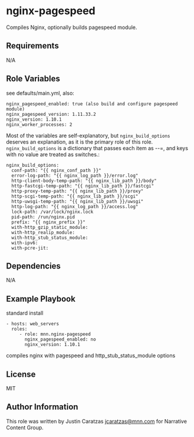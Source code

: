 nginx-pagespeed
=========

Compiles Nginx, optionally builds pagespeed module.


Requirements
------------

N/A


Role Variables
--------------

see defaults/main.yml, also:

    nginx_pagespeed_enabled: true (also build and configure pagespeed module)
    nginx_pagespeed_version: 1.11.33.2
    nginx_version: 1.10.1
    nginx_worker_processes: 2

Most of the variables are self-explanatory, but `nginx_build_options` deserves
an explanation, as it is the primary role of this role. `nginx_build_options` is
a dictionary that passes each item as --<key>=<value>, and keys with no value
are treated as switches.:

    nginx_build_options:
      conf-path: "{{ nginx_conf_path }}"
      error-log-path: "{{ nginx_log_path }}/error.log"
      http-client-body-temp-path: "{{ nginx_lib_path }}/body"
      http-fastcgi-temp-path: "{{ nginx_lib_path }}/fastcgi"
      http-proxy-temp-path: "{{ nginx_lib_path }}/proxy"
      http-scgi-temp-path: "{{ nginx_lib_path }}/scgi"
      http-uwsgi-temp-path: "{{ nginx_lib_path }}/uwsgi"
      http-log-path: "{{ nginx_log_path }}/access.log"
      lock-path: /var/lock/nginx.lock
      pid-path: /run/nginx.pid
      prefix: "{{ nginx_prefix }}"
      with-http_gzip_static_module:
      with-http_realip_module:
      with-http_stub_status_module:
      with-ipv6:
      with-pcre-jit:



Dependencies
------------

N/A


Example Playbook
----------------

standard install

    - hosts: web_servers
      roles:
         - role: mnn.nginx-pagespeed
           nginx_pagespeed_enabled: no
           nginx_version: 1.10.1

compiles nginx with pagespeed and http_stub_status_module options

License
-------

MIT


Author Information
------------------

This role was written by Justin Caratzas <jcaratzas@mnn.com> for Narrative Content Group.
